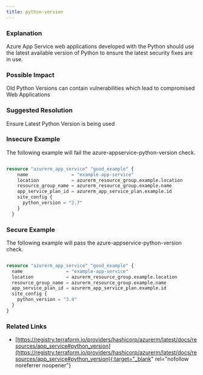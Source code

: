 ```yaml
---
title: python-version
---
```


### Explanation

Azure App Service web applications developed with the Python should use the latest available version of Python to ensure the latest security fixes are in use.

### Possible Impact
Old Python Versions can contain vulnerabilities which lead to compromised Web Applications

### Suggested Resolution
Ensure Latest Python Version is being used


### Insecure Example

The following example will fail the azure-appservice-python-version check.

```terraform

resource "azurerm_app_service" "good_example" {
	name                = "example-app-service"
	location            = azurerm_resource_group.example.location
	resource_group_name = azurerm_resource_group.example.name
	app_service_plan_id = azurerm_app_service_plan.example.id
	site_config {
	  python_version = "2.7"
	}
  }

```



### Secure Example

The following example will pass the azure-appservice-python-version check.

```terraform

resource "azurerm_app_service" "good_example" {
  name                = "example-app-service"
  location            = azurerm_resource_group.example.location
  resource_group_name = azurerm_resource_group.example.name
  app_service_plan_id = azurerm_app_service_plan.example.id
  site_config {
    python_version = "3.4"
  }
}

```




### Related Links


- [https://registry.terraform.io/providers/hashicorp/azurerm/latest/docs/resources/app_service#python_version](https://registry.terraform.io/providers/hashicorp/azurerm/latest/docs/resources/app_service#python_version){:target="_blank" rel="nofollow noreferrer noopener"}



